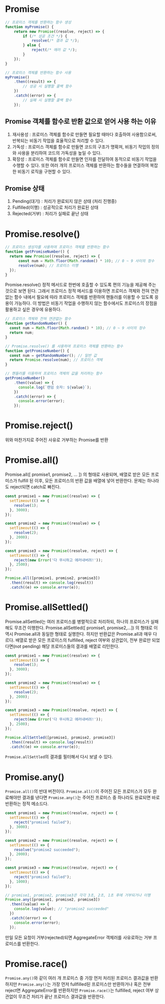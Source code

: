 # Promise
```javascript
// 프로미스 객체를 반환하는 함수 생성
function myPromise() {
    return new Promise((resolve, reject) => {
        if (/* 성공 조건 */) {
            resolve(/* 결과 값 */);
        } else {
            reject(/* 에러 값 */);
        }
    });
}

// 프로미스 객체를 반환하는 함수 사용
myPromise()
    .then((result) => {
        // 성공 시 실행할 콜백 함수
    })
    .catch((error) => {
        // 실패 시 실행할 콜백 함수
    });
```

## Promise 객체를 함수로 반환 값으로 얻어 사용 하는 이유
1. 재사용성 : 프로미스 객체를 함수로 만들면 필요할 때마다 호출하여 사용함으로써, 반복되는 비동기 작업을 효율적으로 처리할 수 있다.
2. 가독성 : 프로미스 객체를 함수로 만들면 코드의 구조가 명확져, 비동기 작업의 정의와 사용을 분리하여 코드의 가독성을 높일 수 있다.
3. 확장성 : 프로미스 객체를 함수로 만들면 인자를 전달하여 동적으로 비동기 작업을 수행할 수 있다. 또한 여러 개의 프로미스 객체를 반환하는 함수들을 연결하여 복잡한 비동기 로직을 구현할 수 있다.

## Promise 상태
1. Pending(대기) : 처리가 완료되지 않은 상태 (처리 진행중)
2. Fulfilled(이행) : 성공적으로 처리가 완료된 상태
3. Rejected(거부) : 처리가 실패로 끝난 상태

# Promise.resolve()
```javascript
// 프로미스 생성자를 사용하여 프로미스 객체를 반환하는 함수
function getPromiseNumber() {
  return new Promise((resolve, reject) => {
      const num = Math.floor(Math.random() * 10); // 0 ~ 9 사이의 정수
      resolve(num); // 프로미스 이행
  });
}
```
Promise.resolve() 정적 메서드로 한번에 호출할 수 있도록 편의 기능을 제공해 주는 것으로 보면 된다. 
그래서 프로미스 정적 메서드를 이용하면 프로미스 객체와 전혀 연관없는 함수 내에서 필요에 따라 프로미스 객체를 반환하여 핸들러를 이용할 수 있도록 응용이 가능하다.
이 방법은 비동기 작업을 수행하지 않는 함수에서도 프로미스의 장점을 활용하고 싶은 경우에 유용하다.

```javascript
// 프로미스 객체와 전혀 연관없는 함수
function getRandomNumber() {
  const num = Math.floor(Math.random() * 10); // 0 ~ 9 사이의 정수
  return num;
}

// Promise.resolve() 를 사용하여 프로미스 객체를 반환하는 함수
function getPromiseNumber() {
  const num = getRandomNumber(); // 일반 값
  return Promise.resolve(num); // 프로미스 객체
}

// 핸들러를 이용하여 프로미스 객체의 값을 처리하는 함수
getPromiseNumber()
    .then((value) => {
      console.log(`랜덤 숫자: ${value}`);
    })
    .catch((error) => {
      console.error(error);
    });
```

# Promise.reject()
위와 마찬가지로 주어진 사유로 거부하는 Promise를 반환


# Promise.all()
Promise.all([ promise1, promise2, ... ]) 의 형태로 사용되며, 배열로 받은 모든 프로미스가 fulfill 된 이후, 모든 프로미스의 반환 값을 배열에 넣어 반환한다.
문제는 하나라도 reject되면 catch로 빠진다.
```javascript
const promise1 = new Promise((resolve) => {
  setTimeout(() => {
    resolve(1);
  }, 3000);
});

const promise2 = new Promise((resolve) => {
  setTimeout(() => {
    resolve(2);
  }, 2000);
});

const promise3 = new Promise((resolve, reject) => {
  setTimeout(() => {
    reject(new Error('다 무시하고 에러내버려!'));
  }, 2500);
});

Promise.all([promise1, promise2, promise3])
  .then((result) => console.log(result))
  .catch((e) => console.error(e));
```

# Promise.allSettled()
Promise.allSettled는 여러 프로미스를 병렬적으로 처리하되, 하나의 프로미스가 실패해도 무조건 이행한다.
Promise.allSettled([ promise1, promise2,...]) 의 형태로 이 역시 Promise.all과 동일한 형태로 실행한다. 하지만 반환값은 Promise.all과 매우 다르다.
배열로 받은 모든 프로미스의 fulfilled, reject 여부와 상관없이, 전부 완료만 되었다면(not pending) 해당 프로미스들의 결과를 배열로 리턴한다.
```javascript
const promise1 = new Promise((resolve) => {
  setTimeout(() => {
    resolve(1);
  }, 3000);
});

const promise2 = new Promise((resolve) => {
  setTimeout(() => {
    resolve(2);
  }, 2000);
});

const promise3 = new Promise((resolve, reject) => {
  setTimeout(() => {
    reject(new Error('다 무시하고 에러내버려!'));
  }, 2500);
});

Promise.allSettled([promise1, promise2, promise3])
  .then((result) => console.log(result))
  .catch((e) => console.error(e));
```
`Promise.allSettled`의 결과를 필터해서 다시 보낼 수 있다.

# Promise.any()
`Promise.all()`의 반대 버전이다. `Promise.all()`이 주어진 모든 프로미스가 모두 완료해야만 결과를 낸다면 
`Promise.any()`는 주어진 프로미스 중 하나라도 완료되면 바로 반환하는 정적 메소드다.

```javascript
const promise1 = new Promise((resolve, reject) => {
  setTimeout(() => {
    reject("promise1 failed");
  }, 3000);
});

const promise2 = new Promise((resolve, reject) => {
  setTimeout(() => {
    resolve("promise2 succeeded");
  }, 2000);
});

const promise3 = new Promise((resolve, reject) => {
  setTimeout(() => {
    reject("promise3 failed");
  }, 1000);
});

// promise1, promise2, promise3은 각각 3초, 2초, 1초 후에 거부되거나 이행
Promise.any([promise1, promise2, promise3])
  .then((value) => {
    console.log(value); // "promise2 succeeded" 
  })
  .catch((error) => {
    console.error(error);
  });
```

만일 모든 요청이 거부(rejected)되면 AggregateError 객체러를 사유로하는 거부 프로미스를 반환한다.

# Promise.race()
`Promise.any()`와 같이 여러 개 프로미스 중 가장 먼저 처리된 프로미스 결과값을 반환하지만 `Promise.any()`는 가장 먼저 fullfilled된 프로미스만 반환하거나
혹은 전부 reject면 AggregateError를 반환하지만 `Promise.race()`는 fulfilled, reject 여부 상관없이 무조건 처리가 끝난 프로미스 결과값을 반환한다.
